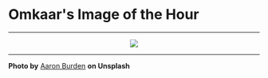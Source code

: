 # Omkaar's Image of the Hour

---

<div align="center">

<a href="https://unsplash.com/photos/open-bible-on-a-wooden-surface-_10Cib2Ls8A">
  <img src="https://images.unsplash.com/photo-1749487699158-8a5332fc09a2?crop=entropy&cs=tinysrgb&fit=max&fm=jpg&ixid=M3w3NjA2Nzh8MHwxfHJhbmRvbXx8fHx8fHx8fDE3NTE3NjcyMDB8&ixlib=rb-4.1.0&q=80&w=1080" style="max-width:100%; height:auto;">
</a>



</div>

---

**Photo by** [Aaron Burden](https://unsplash.com/@aaronburden) **on Unsplash**
